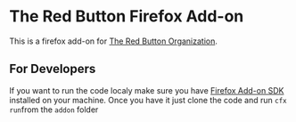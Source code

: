 # The Red Button Firefox Add-on
This is a firefox add-on for [The Red Button Organization](http://redbutton.org.il/).

## For Developers
If you want to run the code localy make sure you have [Firefox Add-on SDK](https://developer.mozilla.org/en-US/Add-ons/SDK/Tutorials/Installation) installed on your machine.
Once you have it just clone the code and run `cfx run`from the `addon` folder
